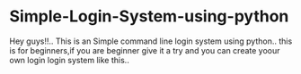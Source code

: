 # Simple-Login-System-using-python
Hey guys!!.. This is an Simple command line login system using python..
this is for beginners,if you are beginner give it a try and you can create yoour own login login system like this..
